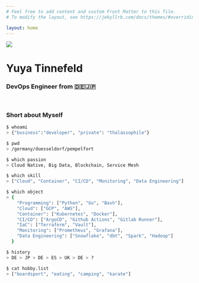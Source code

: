 ```yaml
---
# Feel free to add content and custom Front Matter to this file.
# To modify the layout, see https://jekyllrb.com/docs/themes/#overriding-theme-defaults

layout: home
---
```


<div class="home-info-container">
	<div class="home-img-container">
		<img src="/images/yuyatinnefeld.png">
	</div>
	<div class="home-info-text">
		<h1>Yuya Tinnefeld</h1>
		<h3 style="font-weight: 0;">DevOps Engineer from 🇩🇪🇯🇵</h3>
		<div class="social-icons">
			<a class="social-icon" href="https://pypi.org/user/yuyatinnefeld" target="_blank"><i class="fab fa-python"></i></a>
			<a class="social-icon" href="https://de.linkedin.com/in/yuya-tinnefeld-b6004b110" target="_blank"><i class="fab fa-linkedin-in"></i></a>
			<a class="social-icon" href="https://hub.docker.com/search?q=yuyatinnefeld&type=image" target="_blank"><i class="fab fa-docker"></i></a>
		</div>
	</div>

</div><br>

### Short about Myself

```bash
$ whoami
> {"business":"developer", "private": "thalassophile"}

$ pwd
> /germany/duesseldorf/pempelfort

$ which passion
> Cloud Native, Big Data, Blockchain, Service Mesh

$ which skill
> ["Cloud", "Container", "CI/CD", "Monitoring", "Data Engineering"]

$ which object
> { 
	"Programming": ["Python", "Go", "Bash"],
	"Cloud": ["GCP", "AWS"],
	"Container": ["Kubernetes", "Docker"],
	"CI/CD": ["ArgoCD", "Github Actions", "Gitlab Runner"],
	"IaC": ["Terraform", "Vault"],
	"Monitoring": ["Prometheus", "Grafana"],
	"Data Engineering": ["Snowflake", "dbt", "Spark", "Hadoop"]
  }

$ history
> DE > JP > DE > ES > UK > DE > ?

$ cat hobby.list
> ["boardsport", "eating", "camping", "karate"]
```
<br>
